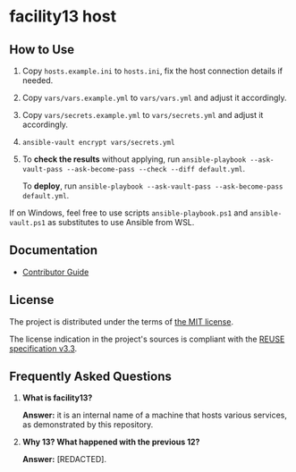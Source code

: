 <!--
SPDX-FileCopyrightText: 2025 facility13.devops contributors <https://github.com/ForNeVeR/facility13.devops>

SPDX-License-Identifier: MIT
-->

facility13 host
===============

How to Use
----------
1. Copy `hosts.example.ini` to `hosts.ini`, fix the host connection details if needed.
2. Copy `vars/vars.example.yml` to `vars/vars.yml` and adjust it accordingly.
3. Copy `vars/secrets.example.yml` to `vars/secrets.yml` and adjust it accordingly.
4. `ansible-vault encrypt vars/secrets.yml`
5. To **check the results** without applying, run `ansible-playbook --ask-vault-pass --ask-become-pass --check --diff default.yml`.

   To **deploy**, run `ansible-playbook --ask-vault-pass --ask-become-pass default.yml`.

If on Windows, feel free to use scripts `ansible-playbook.ps1` and `ansible-vault.ps1` as substitutes to use Ansible from WSL.

Documentation
-------------
- [Contributor Guide][docs.contributing]

License
-------
The project is distributed under the terms of [the MIT license][docs.license].

The license indication in the project's sources is compliant with the [REUSE specification v3.3][reuse.spec].

Frequently Asked Questions
--------------------------
1. **What is facility13?**

   **Answer:** it is an internal name of a machine that hosts various services, as demonstrated by this repository.
2. **Why 13? What happened with the previous 12?**

   **Answer:** \[REDACTED].

[docs.contributing]: CONTRIBUTING.md
[docs.license]: LICENSE.txt
[reuse.spec]: https://reuse.software/spec-3.3/
